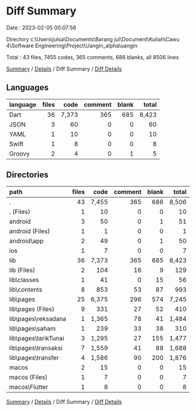 # Diff Summary

Date : 2023-02-05 00:07:56

Directory c:\\Users\\julsa\\Documents\\Barang jul\\Document\\Kuliah\\Cawu 4\\Software Engineering\\Project\\Uangin_alpha\\uangin

Total : 43 files,  7455 codes, 365 comments, 686 blanks, all 8506 lines

[Summary](results.md) / [Details](details.md) / Diff Summary / [Diff Details](diff-details.md)

## Languages
| language | files | code | comment | blank | total |
| :--- | ---: | ---: | ---: | ---: | ---: |
| Dart | 36 | 7,373 | 365 | 685 | 8,423 |
| JSON | 3 | 60 | 0 | 0 | 60 |
| YAML | 1 | 10 | 0 | 0 | 10 |
| Swift | 1 | 8 | 0 | 0 | 8 |
| Groovy | 2 | 4 | 0 | 1 | 5 |

## Directories
| path | files | code | comment | blank | total |
| :--- | ---: | ---: | ---: | ---: | ---: |
| . | 43 | 7,455 | 365 | 686 | 8,506 |
| . (Files) | 1 | 10 | 0 | 0 | 10 |
| android | 3 | 50 | 0 | 1 | 51 |
| android (Files) | 1 | 1 | 0 | 0 | 1 |
| android\\app | 2 | 49 | 0 | 1 | 50 |
| ios | 1 | 7 | 0 | 0 | 7 |
| lib | 36 | 7,373 | 365 | 685 | 8,423 |
| lib (Files) | 2 | 104 | 16 | 9 | 129 |
| lib\\classes | 1 | 41 | 0 | 15 | 56 |
| lib\\contents | 8 | 853 | 53 | 87 | 993 |
| lib\\pages | 25 | 6,375 | 296 | 574 | 7,245 |
| lib\\pages (Files) | 9 | 331 | 27 | 52 | 410 |
| lib\\pages\\reksadana | 1 | 1,365 | 78 | 41 | 1,484 |
| lib\\pages\\saham | 1 | 239 | 33 | 38 | 310 |
| lib\\pages\\tarikTunai | 3 | 1,295 | 27 | 155 | 1,477 |
| lib\\pages\\transaksi | 7 | 1,559 | 41 | 88 | 1,688 |
| lib\\pages\\transfer | 4 | 1,586 | 90 | 200 | 1,876 |
| macos | 2 | 15 | 0 | 0 | 15 |
| macos (Files) | 1 | 7 | 0 | 0 | 7 |
| macos\\Flutter | 1 | 8 | 0 | 0 | 8 |

[Summary](results.md) / [Details](details.md) / Diff Summary / [Diff Details](diff-details.md)